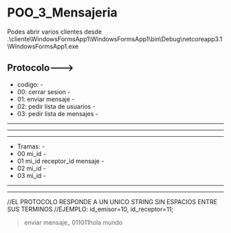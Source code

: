 # POO_3_Mensajeria

Podes abrir varios clientes desde .\cliente\WindowsFormsApp1\WindowsFormsApp1\bin\Debug\netcoreapp3.1\WindowsFormsApp1.exe

Protocolo--->
----------------------------------
- codigo:                        -
- 00: cerrar sesion              - 
- 01: enviar mensaje             -
- 02: pedir lista de usuarios    -
- 03: pedir lista de mensajes    -
----------------------------------
**********************************
----------------------------------
- Tramas:                        -
- 00 mi_id                       -
- 01 mi_id receptor_id mensaje   -
- 02 mi_id                       -
- 03 mi_id                       -
----------------------------------
**********************************
//EL PROTOCOLO RESPONDE A UN UNICO STRING SIN ESPACIOS ENTRE SUS TERMINOS
//EJEMPLO:
id_emisor=10, id_receptor=11;
>enviar mensaje_
011011hola mundo

